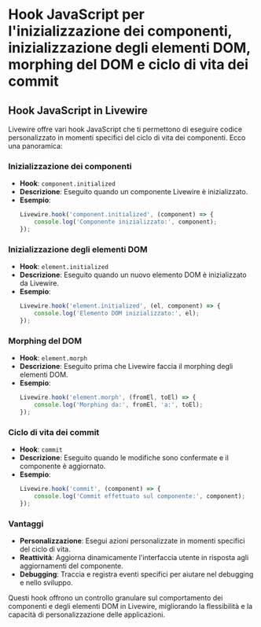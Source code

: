 # Hook JavaScript per l'inizializzazione dei componenti, inizializzazione degli elementi DOM, morphing del DOM e ciclo di vita dei commit

## Hook JavaScript in Livewire

Livewire offre vari hook JavaScript che ti permettono di eseguire codice personalizzato in momenti specifici del ciclo di vita dei componenti. Ecco una panoramica:

### Inizializzazione dei componenti
- **Hook**: `component.initialized`
- **Descrizione**: Eseguito quando un componente Livewire è inizializzato.
- **Esempio**:
  ```javascript
  Livewire.hook('component.initialized', (component) => {
      console.log('Componente inizializzato:', component);
  });
  ```

### Inizializzazione degli elementi DOM
- **Hook**: `element.initialized`
- **Descrizione**: Eseguito quando un nuovo elemento DOM è inizializzato da Livewire.
- **Esempio**:
  ```javascript
  Livewire.hook('element.initialized', (el, component) => {
      console.log('Elemento DOM inizializzato:', el);
  });
  ```

### Morphing del DOM
- **Hook**: `element.morph`
- **Descrizione**: Eseguito prima che Livewire faccia il morphing degli elementi DOM.
- **Esempio**:
  ```javascript
  Livewire.hook('element.morph', (fromEl, toEl) => {
      console.log('Morphing da:', fromEl, 'a:', toEl);
  });
  ```

### Ciclo di vita dei commit
- **Hook**: `commit`
- **Descrizione**: Eseguito quando le modifiche sono confermate e il componente è aggiornato.
- **Esempio**:
  ```javascript
  Livewire.hook('commit', (component) => {
      console.log('Commit effettuato sul componente:', component);
  });
  ```

### Vantaggi

- **Personalizzazione**: Esegui azioni personalizzate in momenti specifici del ciclo di vita.
- **Reattività**: Aggiorna dinamicamente l'interfaccia utente in risposta agli aggiornamenti del componente.
- **Debugging**: Traccia e registra eventi specifici per aiutare nel debugging e nello sviluppo.

Questi hook offrono un controllo granulare sul comportamento dei componenti e degli elementi DOM in Livewire, migliorando la flessibilità e la capacità di personalizzazione delle applicazioni.